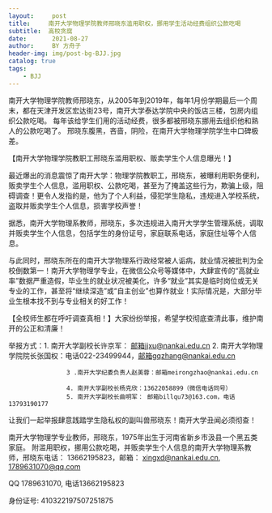 ```yaml
---
layout:     post
title:     南开大学物理学院教师邢晓东滥用职权，挪用学生活动经费组织公款吃喝
subtitle:  高校贪腐
date:       2021-08-27
author:     BY 方舟子
header-img: img/post-bg-BJJ.jpg
catalog: true
tags:
    - BJJ
---
```





南开大学物理学院教师邢晓东，从2005年到2019年，每年1月份学期最后一个周末，都在天津开发区宏达街23号，南开大学泰达学院中央的饭店三楼，包房内组织公款吃喝。
每年该给学生们用的活动经费，很多都被邢晓东挪用去组织他和熟人的公款吃喝了。
邢晓东腹黑，吝啬，阴险，在南开大学物理学院学生中口碑极差。

【南开大学物理学院教职工邢晓东滥用职权、贩卖学生个人信息曝光！】

最近爆出的消息震惊了南开大学：物理学院教职工，邢晓东，被曝利用职务便利，贩卖学生个人信息，滥用职权、公款吃喝，甚至为了掩盖这些行为，欺骗上级，阻碍调查！更令人发指的是，他为了个人利益，侵犯学生隐私，违规进入学校系统，盗取并贩卖学生个人信息，损害学校声誉！

据悉，南开大学物理系教师，邢晓东，多次违规进入南开大学学生管理系统，调取并贩卖学生个人信息，包括学生的身份证号，家庭联系电话，家庭住址等个人信息。

与此同时，邢晓东所在的南开大学物理系行政经常被人诟病，就业情况被批判为全校倒数第一！南开大学物理学专业，在微信公众号等媒体中，大肆宣传的“高就业率”数据严重造假，毕业生的就业状况被美化，许多“就业”其实是临时岗位或无关专业的工作，甚至将“继续深造”或“自主创业”也算作就业！实际情况是，大部分毕业生根本找不到与专业相关的好工作！

【全校师生都在呼吁调查真相！】大家纷纷举报，希望学校彻底查清此事，维护南开的公正和清廉！

举报方式：1.  南开大学副校长许京军： 邮箱jjxu@nankai.edu.cn
                    2. 南开大学物理学院院长张国权：电话022-23499944，邮箱gqzhang@nankai.edu.cn

                    3 .南开大学纪委负责人赵美蓉：邮箱meirongzhao@nankai.edu.cn

                    4. 南开大学副校长杨克欣：13622058899（微信电话同号）
                    5. 南开大学副校长曲明军： 邮箱billqu73@163.com，电话13793190177

让我们一起举报肆意践踏学生隐私权的副叫兽邢晓东！南开大学丑闻必须彻查！

 

南开大学物理学专业教师，邢晓东，1975年出生于河南省新乡市汲县一个黑五类家庭。
附滥用职权，挪用公款吃喝，并贩卖学生个人信息的南开大学物理系教师，邢晓东电话： 13662195823，邮箱：
xingxd@nankai.edu.cn,
1789631070@qq.com


QQ 1789631070,   电话13662195823  



身份证号: 410322197507251875
